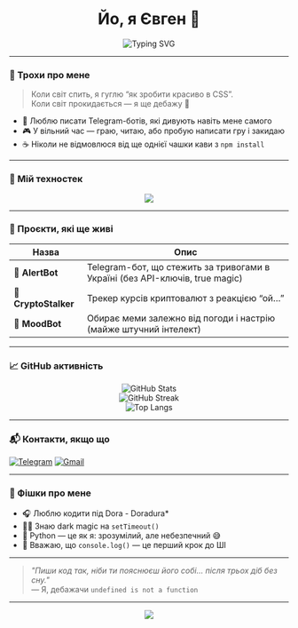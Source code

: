 <h1 align="center">Йо, я Євген 👋</h1>
<p align="center">
  <img src="https://readme-typing-svg.demolab.com?font=Fira+Code&duration=3000&pause=1000&color=F7F7F7&center=true&vCenter=true&multiline=true&width=600&height=80&lines=Пишу+ботів+%F0%9F%A4%96%2C+ламаю+прод+%F0%9F%9B%A0%EF%B8%8F%2C+працюю+вночі+%F0%9F%8C%95;VS+Code+%E2%9D%A4%EF%B8%8F+console.log+%F0%9F%A7%90+%2F%2Ftrue" alt="Typing SVG" />
</p>

---

### 🧠 Трохи про мене

> Коли світ спить, я гуглю “як зробити красиво в CSS”.  
> Коли світ прокидається — я ще дебажу 🐛

- 💬 Люблю писати Telegram-ботів, які дивують навіть мене самого  
- 🎮 У вільний час — граю, читаю, або пробую написати гру і закидаю  
- ☕ Ніколи не відмовлюся від ще однієї чашки кави з `npm install`

---

### 🚀 Мій техностек

<p align="center">
  <img src="https://skillicons.dev/icons?i=js,ts,nodejs,python,html,css,mongodb,git,vscode,figma" />
</p>

---

### 📂 Проєкти, які ще живі

| Назва | Опис |
|------|------|
| 🔔 **AlertBot** | Telegram-бот, що стежить за тривогами в Україні (без API-ключів, true magic) |
| 💸 **CryptoStalker** | Трекер курсів криптовалют з реакцією “ой…” |
| 🧠 **MoodBot** | Обирає меми залежно від погоди і настрію (майже штучний інтелект) |

---

### 📈 GitHub активність

<p align="center">
  <img src="https://github-readme-stats.vercel.app/api?username=YourUsername&show_icons=true&theme=tokyonight&hide_border=true" alt="GitHub Stats" />
  <br/>
  <img src="https://github-readme-streak-stats.herokuapp.com?user=YourUsername&theme=tokyonight&hide_border=true" alt="GitHub Streak" />
  <br/>
  <img src="https://github-readme-stats.vercel.app/api/top-langs/?username=YourUsername&layout=compact&theme=tokyonight&hide_border=true" alt="Top Langs" />
</p>

---

### 📬 Контакти, якщо що

[![Telegram](https://img.shields.io/badge/-@smokearbuy-2CA5E0?style=for-the-badge&logo=telegram&logoColor=white)](https://t.me/yourusername)
[![Gmail](https://img.shields.io/badge/-geka080108@gmail.com-D14836?style=for-the-badge&logo=gmail&logoColor=white)](mailto:youremail@gmail.com)

---

### 🧩 Фішки про мене

- 🎧 Люблю кодити під Dora - Doradura*
- 🧙‍♂️ Знаю dark magic на `setTimeout()`
- 🐍 Python — це як я: зрозумілий, але небезпечний 😅
- 🦾 Вважаю, що `console.log()` — це перший крок до ШІ

---

> _"Пиши код так, ніби ти пояснюєш його собі… після трьох діб без сну."_  
> — Я, дебажачи `undefined is not a function`

---

<p align="center">
  <img src="https://capsule-render.vercel.app/api?type=waving&color=0f172a&height=100&section=footer"/>
</p>
